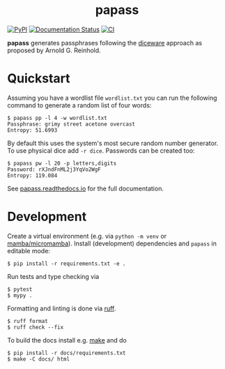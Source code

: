 <h1 align="center">
  papass
</h1>

[![PyPI](https://img.shields.io/pypi/v/papass.svg)](https://pypi.org/project/papass/)
[![Documentation Status](https://readthedocs.org/projects/papass/badge/?version=latest)](https://papass.readthedocs.io/en/latest)
[![CI](https://github.com/rainij/papass/actions/workflows/ci.yml/badge.svg)](https://github.com/rainij/papass/actions/workflows/ci.yml)

**papass** generates passphrases following the
[diceware](https://theworld.com/~reinhold/diceware.html) approach as proposed by Arnold
G. Reinhold.

# Quickstart

Assuming you have a wordlist file `wordlist.txt` you can run the following command to
generate a random list of four words:

```shell
$ papass pp -l 4 -w wordlist.txt
Passphrase: grimy street acetone overcast
Entropy: 51.6993
```

By default this uses the system's most secure random number generator. To use physical
dice add `-r dice`. Passwords can be created too:

```shell
$ papass pw -l 20 -p letters,digits
Password: rXJndFnML2j3YqVo2WgF
Entropy: 119.084
```

See [papass.readthedocs.io](https://papass.readthedocs.io) for the full documentation.

# Development
Create a virtual environment (e.g. via `python -m venv` or
[mamba/micromamba](https://mamba.readthedocs.io)). Install (development) dependencies and
`papass` in editable mode:

```shell
$ pip install -r requirements.txt -e .
```

Run tests and type checking via

```shell
$ pytest
$ mypy .
```

Formatting and linting is done via [ruff](https://github.com/astral-sh/ruff).

```shell
$ ruff format
$ ruff check --fix
```

To build the docs install e.g. [make](https://www.gnu.org/software/make/) and do

```shell
$ pip install -r docs/requirements.txt
$ make -C docs/ html
```

